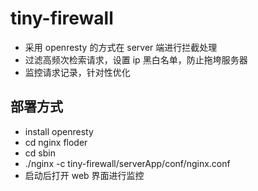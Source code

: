 # tiny-firewall
* 采用 openresty 的方式在 server 端进行拦截处理
* 过滤高频次检索请求，设置 ip 黑白名单，防止拖垮服务器
* 监控请求记录，针对性优化

## 部署方式
* install openresty
* cd nginx floder 
* cd sbin
* ./nginx -c tiny-firewall/serverApp/conf/nginx.conf
* 启动后打开 web 界面进行监控
